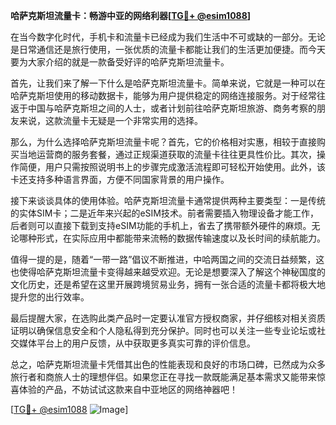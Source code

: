 **哈萨克斯坦流量卡：畅游中亚的网络利器[[TG💪+ @esim1088](https://t.me/s/esim1088)]**

在当今数字化时代，手机卡和流量卡已经成为我们生活中不可或缺的一部分。无论是日常通信还是旅行使用，一张优质的流量卡都能让我们的生活更加便捷。而今天要为大家介绍的就是一款备受好评的哈萨克斯坦流量卡。

首先，让我们来了解一下什么是哈萨克斯坦流量卡。简单来说，它就是一种可以在哈萨克斯坦使用的移动数据卡，能够为用户提供稳定的网络连接服务。对于经常往返于中国与哈萨克斯坦之间的人士，或者计划前往哈萨克斯坦旅游、商务考察的朋友来说，这款流量卡无疑是一个非常实用的选择。

那么，为什么选择哈萨克斯坦流量卡呢？首先，它的价格相对实惠，相较于直接购买当地运营商的服务套餐，通过正规渠道获取的流量卡往往更具性价比。其次，操作简便，用户只需按照说明书上的步骤完成激活流程即可轻松开始使用。此外，该卡还支持多种语言界面，方便不同国家背景的用户操作。

接下来谈谈具体的使用体验。哈萨克斯坦流量卡通常提供两种主要类型：一是传统的实体SIM卡；二是近年来兴起的eSIM技术。前者需要插入物理设备才能工作，后者则可以直接下载到支持eSIM功能的手机上，省去了携带额外硬件的麻烦。无论哪种形式，在实际应用中都能带来流畅的数据传输速度以及长时间的续航能力。

值得一提的是，随着“一带一路”倡议不断推进，中哈两国之间的交流日益频繁，这也使得哈萨克斯坦流量卡变得越来越受欢迎。无论是想要深入了解这个神秘国度的文化历史，还是希望在这里开展跨境贸易业务，拥有一张合适的流量卡都将极大地提升您的出行效率。

最后提醒大家，在选购此类产品时一定要认准官方授权商家，并仔细核对相关资质证明以确保信息安全和个人隐私得到充分保护。同时也可以关注一些专业论坛或社交媒体平台上的用户反馈，从中获取更多真实可靠的评价信息。

总之，哈萨克斯坦流量卡凭借其出色的性能表现和良好的市场口碑，已然成为众多旅行者和商旅人士的理想伴侣。如果您正在寻找一款既能满足基本需求又能带来惊喜体验的产品，不妨试试这款来自中亚地区的网络神器吧！

[[TG💪+ @esim1088](https://t.me/s/esim1088) ![Image](https://i.postimg.cc/4NQfJmqS/Snipaste-2025-05-13-00-14-12.png)]